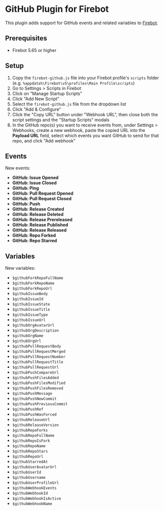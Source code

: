 # GitHub Plugin for Firebot

This plugin adds support for GitHub events and related variables to [Firebot](https://firebot.app).

## Prerequisites
- Firebot 5.65 or higher

## Setup

1. Copy the `firebot-github.js` file into your Firebot profile's `scripts` folder (e.g. `%appdata%\Firebot\v5\profiles\Main Profile\scripts`)
2. Go to Settings > Scripts in Firebot
3. Click on "Manage Startup Scripts"
4. Click "Add New Script"
5. Select the `firebot-github.js` file from the dropdown list
6. Click "Add & Configure"
7. Click the "Copy URL" button under "Webhook URL", then close both the script settings and the "Startup Scripts" modals
8. In the GitHub repo(s) you want to receive events from, under Settings > Webhooks, create a new webhook, paste the copied URL into the **Payload URL** field, select which events you want GitHub to send for that repo, and click "Add webhook"

## Events

New events:
- **GitHub: Issue Opened**
- **GitHub: Issue Closed**
- **GitHub: Ping**
- **GitHub: Pull Request Opened**
- **GitHub: Pull Request Closed**
- **GitHub: Push**
- **GitHub: Release Created**
- **GitHub: Release Deleted**
- **GitHub: Release Prereleased**
- **GitHub: Release Published**
- **GitHub: Release Released**
- **GitHub: Repo Forked**
- **GitHub: Repo Starred**

## Variables

New variables:
- `$githubForkRepoFullName`
- `$githubForkRepoName`
- `$githubForkRepoUrl`
- `$githubIssueBody`
- `$githubIssueId`
- `$githubIssueState`
- `$githubIssueTitle`
- `$githubIssueType`
- `$githubIssueUrl`
- `$githubOrgAvatarUrl`
- `$githubOrgDescription`
- `$githubOrgName`
- `$githubOrgUrl`
- `$githubPullRequestBody`
- `$githubPullRequestMerged`
- `$githubPullRequestNumber`
- `$githubPullRequestTitle`
- `$githubPullRequestUrl`
- `$githubPushCompareUrl`
- `$githubPushFilesAdded`
- `$githubPushFilesModified`
- `$githubPushFilesRemoved`
- `$githubPushMessage`
- `$githubPushNewCommit`
- `$githubPushPreviousCommit`
- `$githubPushRef`
- `$githubPushWasForced`
- `$githubReleaseUrl`
- `$githubReleaseVersion`
- `$githubRepoForks`
- `$githubRepoFullName`
- `$githubRepoIsFork`
- `$githubRepoName`
- `$githubRepoStars`
- `$githubRepoUrl`
- `$githubStarredAt`
- `$githubUserAvatarUrl`
- `$githubUserId`
- `$githubUsername`
- `$githubUserProfileUrl`
- `$githubWebhookEvents`
- `$githubWebhookId`
- `$githubWebhookIsActive`
- `$githubWebhookName`